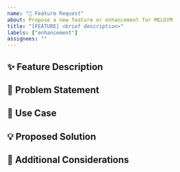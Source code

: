 ```yaml
---
name: "🚀 Feature Request"
about: Propose a new feature or enhancement for MELGYM
title: "[FEATURE] <brief description>"
labels: ["enhancement"]
assignees: ""
---
```


## ✨ Feature Description

<!-- Provide a clear and concise description of the feature, explaining its purpose and benefits. -->

## 🎯 Problem Statement

<!-- Describe the problem this feature aims to solve. Why is it needed? -->

## 📌 Use Case

<!-- Provide examples of how this feature will be used in practice. -->

## 💡 Proposed Solution

<!-- Suggest a possible implementation approach. If applicable, include technical details or references. -->

## 🔗 Additional Considerations

<!-- Add any relevant information, such as dependencies, potential challenges, or alternative solutions. -->
